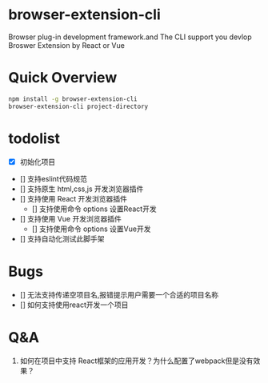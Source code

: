 # browser-extension-cli
Browser plug-in development framework.and The CLI support you devlop Broswer Extension by React or Vue


# Quick Overview

```sh
npm install -g browser-extension-cli
browser-extension-cli project-directory
```


# todolist
- [x] 初始化项目
- [] 支持eslint代码规范
- [] 支持原生 html,css,js 开发浏览器插件
- [] 支持使用 React 开发浏览器插件
  - [] 支持使用命令 options 设置React开发
- [] 支持使用 Vue 开发浏览器插件
  - [] 支持使用命令 options 设置Vue开发
- [] 支持自动化测试此脚手架

# Bugs

- [] 无法支持传递空项目名,报错提示用户需要一个合适的项目名称
- [] 如何支持使用react开发一个项目



# Q&A

1. 如何在项目中支持 React框架的应用开发？为什么配置了webpack但是没有效果？